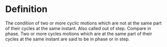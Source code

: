 # Definition

The condition of two or more cyclic motions which are not at the same
part of their cycles at the same instant. Also called out of step.
Compare in phase. Two or more cycles motions which are at the same part
of their cycles at the same instant are said to be in phase or in step.
